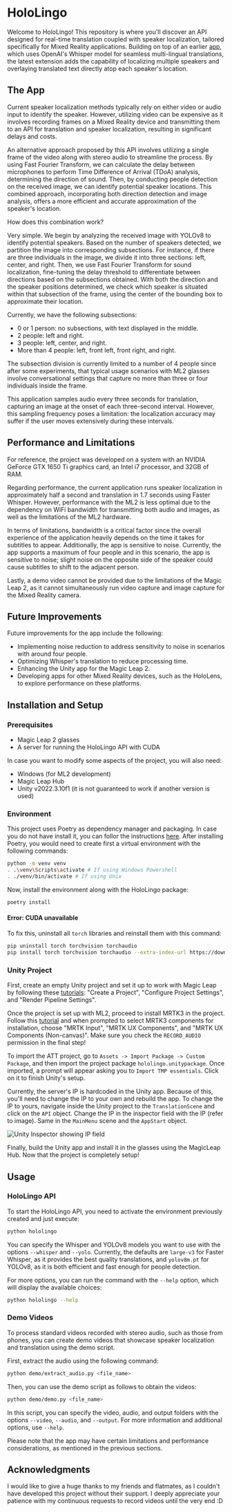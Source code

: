 # HoloLingo

Welcome to HoloLingo! This repository is where you'll discover an API designed for real-time translation coupled with speaker localization, tailored specifically for Mixed Reality applications. Building on top of an earlier [app](https://github.com/MixedRealityETHZ/Automatic-Transcription-and-Translation), which uses OpenAI's Whisper model for seamless multi-lingual translations, the latest extension adds the capability of localizing multiple speakers and overlaying translated text directly atop each speaker's location.

## The App

Current speaker localization methods typically rely on either video or audio input to identify the speaker. However, utilizing video can be expensive as it involves recording frames on a Mixed Reality device and transmitting them to an API for translation and speaker localization, resulting in significant delays and costs.

An alternative approach proposed by this API involves utilizing a single frame of the video along with stereo audio to streamline the process. By using Fast Fourier Transform, we can calculate the delay between microphones to perform Time Difference of Arrival (TDoA) analysis, determining the direction of sound. Then, by conducting people detection on the received image, we can identify potential speaker locations. This combined approach, incorporating both direction detection and image analysis, offers a more efficient and accurate approximation of the speaker's location.

How does this combination work?

Very simple. We begin by analyzing the received image with YOLOv8 to identify potential speakers. Based on the number of speakers detected, we partition the image into corresponding subsections. For instance, if there are three individuals in the image, we divide it into three sections: left, center, and right. Then, we use Fast Fourier Transform for sound localization, fine-tuning the delay threshold to differentiate between directions based on the subsections obtained. With both the direction and the speaker positions determined, we check which speaker is situated within that subsection of the frame, using the center of the bounding box to approximate their location.

Currently, we have the following subsections:

- 0 or 1 person: no subsections, with text displayed in the middle.
- 2 people: left and right.
- 3 people: left, center, and right.
- More than 4 people: left, front left, front right, and right.

The subsection division is currently limited to a number of 4 people since after some experiments, that typical usage scenarios with ML2 glasses involve conversational settings that capture no more than three or four individuals inside the frame.

This application samples audio every three seconds for translation, capturing an image at the onset of each three-second interval. However, this sampling frequency poses a limitation: the localization accuracy may suffer if the user moves extensively during these intervals.

## Performance and Limitations

For reference, the project was developed on a system with an NVIDIA GeForce GTX 1650 Ti graphics card, an Intel i7 processor, and 32GB of RAM.

Regarding performance, the current application runs speaker localization in approximately half a second and translation in 1.7 seconds using Faster Whisper. However, performance with the ML2 is less optimal due to the dependency on WiFi bandwidth for transmitting both audio and images, as well as the limitations of the ML2 hardware.

In terms of limitations, bandwidth is a critical factor since the overall experience of the application heavily depends on the time it takes for subtitles to appear. Additionally, the app is sensitive to noise. Currently, the app supports a maximum of four people and in this scenario, the app is sensitive to noise; slight noise on the opposite side of the speaker could cause subtitles to shift to the adjacent person.

Lastly, a demo video cannot be provided due to the limitations of the Magic Leap 2, as it cannot simultaneously run video capture and image capture for the Mixed Reality camera.

## Future Improvements

Future improvements for the app include the following:

- Implementing noise reduction to address sensitivity to noise in scenarios with around four people.
- Optimizing Whisper's translation to reduce processing time.
- Enhancing the Unity app for the Magic Leap 2.
- Developing apps for other Mixed Reality devices, such as the HoloLens, to explore performance on these platforms.

## Installation and Setup

### Prerequisites

- Magic Leap 2 glasses
- A server for running the HoloLingo API with CUDA

In case you want to modify some aspects of the project, you will also need:

- Windows (for ML2 development)
- Magic Leap Hub
- Unity v2022.3.10f1 (it is not guaranteed to work if another version is used)

### Environment

This project uses Poetry as dependency manager and packaging. In case you do not have install it, you can follor the instructions [here](https://python-poetry.org/docs/). After installing Poetry, you would need to create first a virtual environment with the following commands:

```bash
python -m venv venv
. .\venv\Scripts\activate # If using Windows Powershell
. ./venv/bin/activate # If using Unix
```

Now, install the environment along with the HoloLingo package:

```bash
poetry install
```

#### Error: CUDA unavailable

To fix this, uninstall all `torch` libraries and reinstall them with this command:

```bash
pip uninstall torch torchvision torchaudio
pip install torch torchvision torchaudio --extra-index-url https://download.pytorch.org/whl/cu118
```

### Unity Project

First, create an empty Unity project and set it up to work with Magic Leap by following these [tutorials](https://developer-docs.magicleap.cloud/docs/guides/unity/getting-started/unity-getting-started/): "Create a Project", "Configure Project Settings", and "Render Pipeline Settings".

Once the project is set up with ML2, proceed to install MRTK3 in the project. Follow this [tutorial](https://developer-docs.magicleap.cloud/docs/guides/third-party/mrtk3/mrtk3-new-project/) and when prompted to select MRTK3 components for installation, choose "MRTK Input", "MRTK UX Components", and "MRTK UX Components (Non-canvas)". Make sure you check the `RECORD_AUDIO` permission in the final step!

To import the ATT project, go to `Assets -> Import Package -> Custom Package`, and then import the project package `hololingo.unitypackage`. Once imported, a prompt will appear asking you to `Import TMP essentials`. Click on it to finish Unity's setup.

Currently, the server's IP is hardcoded in the Unity app. Because of this, you'll need to change the IP to your own and rebuild the app. To change the IP to yours, navigate inside the Unity project to the `TranslationScene` and click on the `API` object. Change the IP in the inspector field with the IP (refer to image). Same in the `MainMenu` scene and the `AppStart` object.

![Unity Inspector showing IP field](/docs/images/unity_inspector.png)

Finally, build the Unity app and install it in the glasses using the MagicLeap Hub. Now that the project is completely setup!

## Usage

### HoloLingo API

To start the HoloLingo API, you need to activate the environment previously created and just execute:

```bash
python hololingo
```

You can specify the Whisper and YOLOv8 models you want to use with the options `--whisper` and `--yolo`. Currently, the defaults are `large-v3` for Faster Whisper, as it provides the best quality translations, and `yolov8m.pt` for YOLOv8, as it is both efficient and fast enough for people detection.

For more options, you can run the command with the `--help` option, which will display the available choices:

```bash
python hololingo --help
```

### Demo Videos

To process standard videos recorded with stereo audio, such as those from phones, you can create demo videos that showcase speaker localization and translation using the demo script.

First, extract the audio using the following command:

```bash
python demo/extract_audio.py <file_name>
```

Then, you can use the demo script as follows to obtain the videos:

```bash
python demo/demo.py <file_name>
```

In this script, you can specify the video, audio, and output folders with the options `--video`, `--audio`, and `--output`. For more information and additional options, use `--help`.

Please note that the app may have certain limitations and performance considerations, as mentioned in the previous sections.

## Acknowledgments

I would like to give a huge thanks to my friends and flatmates, as I couldn't have developed this project without their support. I deeply appreciate your patience with my continuous requests to record videos until the very end :D
